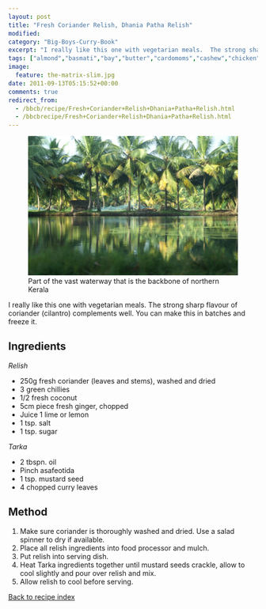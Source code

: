 ```yaml
---
layout: post
title: "Fresh Coriander Relish, Dhania Patha Relish"
modified:
category: "Big-Boys-Curry-Book"
excerpt: "I really like this one with vegetarian meals.  The strong sharp flavour of coriander (cilantro)"
tags: ["almond","basmati","bay","butter","cardomoms","cashew","chicken","cinnamon","cloves","cumin","ghee","lamb","mace","nuts","pepper","rice","saffron","turmeric"]
image:
  feature: the-matrix-slim.jpg
date: 2011-09-13T05:15:52+00:00
comments: true
redirect_from: 
  - /bbcb/recipe/Fresh+Coriander+Relish+Dhania+Patha+Relish.html
  - /bbcbrecipe/Fresh+Coriander+Relish+Dhania+Patha+Relish.html
---
```


<figure>
	<a href="/images/bbcb/pict2281.jpg" alt="Kerala, India" title="Kerala, India &#169; Ashley Kitson 12/09/2011"><img src="/images/bbcb/pict2281.jpg"/></a>
	<figcaption>Part of the vast waterway that is the backbone of northern Kerala</figcaption>
</figure>

I really like this one with vegetarian meals.  The strong sharp flavour of coriander (cilantro) complements well.  You can make this in batches and freeze it.
        
## Ingredients
        
<p><em>Relish</em></p><ul><li>250g fresh coriander (leaves and stems), washed and dried</li><li>3 green chillies</li><li>1/2 fresh coconut</li><li>5cm piece fresh ginger, chopped</li><li>Juice 1 lime or lemon</li><li>1 tsp. salt</li><li>1 tsp. sugar</li></ul><p><em>Tarka</em></p><ul><li>2 tbspn. oil</li><li>Pinch asafeotida</li><li>1 tsp. mustard seed</li><li>4 chopped curry leaves</li></ul>
        
## Method

<ol><li>Make sure coriander is thoroughly washed and dried. Use a salad spinner to dry if available.</li><li>Place all relish ingredients into food processor and mulch.</li><li>Put relish into serving dish.</li><li>Heat Tarka ingredients together until mustard seeds crackle, allow to cool slightly and pour over relish and mix.</li><li>Allow relish to cool before serving.</li></ol>   

<a href="/bbcb">Back to recipe index</a>      